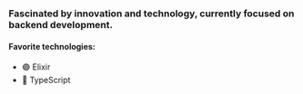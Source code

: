 
### Fascinated by innovation and technology, currently focused on backend development.


 <!--[![Top Langs](https://github-readme-stats.vercel.app/api/top-langs/?username=leonardoavanzi&theme=algolia)](https://github.com/anuraghazra/github-readme-stats)-->

#### Favorite technologies:
- 🟣 Elixir
- 🔵 TypeScript
